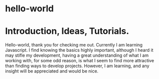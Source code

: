 # hello-world

# Introduction, Ideas, Tutorials.
Hello-world, thank you for checking me out.
Currently I am learning Javascript. I find knowing the basics highly important,
although I heard it may stifle my development, having a great understanding of what I am working with, for some odd reason,
is what I seem to find more attractive than finding ways to develop projects. 
However, I am learning, and any insight will be appreciated and would be nice.